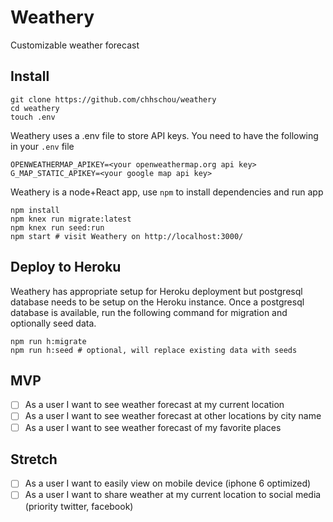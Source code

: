 # Weathery
Customizable weather forecast

## Install
```
git clone https://github.com/chhschou/weathery
cd weathery
touch .env
```

Weathery uses a .env file to store API keys. You need to have the following in your `.env` file
```
OPENWEATHERMAP_APIKEY=<your openweathermap.org api key>
G_MAP_STATIC_APIKEY=<your google map api key> 
```

Weathery is a node+React app, use `npm` to install dependencies and run app
```
npm install
npm knex run migrate:latest
npm knex run seed:run
npm start # visit Weathery on http://localhost:3000/
```

## Deploy to Heroku
Weathery has appropriate setup for Heroku deployment but postgresql database needs to be setup on the Heroku instance.
Once a postgresql database is available, run the following command for migration and optionally seed data.
```
npm run h:migrate
npm run h:seed # optional, will replace existing data with seeds
```

## MVP
* [ ] As a user I want to see weather forecast at my current location
* [ ] As a user I want to see weather forecast at other locations by city name
* [ ] As a user I want to see weather forecast of my favorite places

## Stretch
* [ ] As a user I want to easily view on mobile device (iphone 6 optimized)
* [ ] As a user I want to share weather at my current location to social media (priority twitter, facebook)